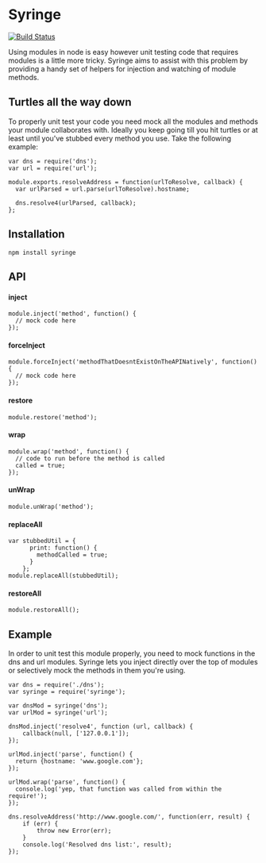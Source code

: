 
Syringe
=======

[![Build Status](https://secure.travis-ci.org/easternbloc/Syringe.png)](http://travis-ci.org/easternbloc/Syringe)

Using modules in node is easy however unit testing code that requires modules is a little more tricky.  Syringe aims to assist with this problem by providing a handy set of helpers for injection and watching of module methods.

## Turtles all the way down
To properly unit test your code you need mock all the modules and methods your module collaborates with.  Ideally you keep going till you hit turtles or at least until you've stubbed every method you use. Take the following example:

	var dns = require('dns');
	var url = require('url');

	module.exports.resolveAddress = function(urlToResolve, callback) {
	  var urlParsed = url.parse(urlToResolve).hostname;

	  dns.resolve4(urlParsed, callback);
	};

## Installation

	npm install syringe

## API
#### inject
	module.inject('method', function() {
	  // mock code here
	});
#### forceInject
	module.forceInject('methodThatDoesntExistOnTheAPINatively', function() {
	  // mock code here
	});
#### restore
	module.restore('method');
#### wrap
	module.wrap('method', function() {
	  // code to run before the method is called
	  called = true;
	});
#### unWrap
	module.unWrap('method');
#### replaceAll
	var stubbedUtil = {
	      print: function() {
	        methodCalled = true;
	      }
	    };
	module.replaceAll(stubbedUtil);
#### restoreAll
	module.restoreAll();

## Example

In order to unit test this module properly, you need to mock functions in the dns and url modules.  Syringe lets you inject directly over the top of modules or selectively mock the methods in them you're using.

	var dns = require('./dns');
	var syringe = require('syringe');
	
	var dnsMod = syringe('dns');
	var urlMod = syringe('url');

	dnsMod.inject('resolve4', function (url, callback) {
		callback(null, ['127.0.0.1']);
	});

	urlMod.inject('parse', function() {
	  return {hostname: 'www.google.com'};
	});

	urlMod.wrap('parse', function() {
	  console.log('yep, that function was called from within the require!');
	});

	dns.resolveAddress('http://www.google.com/', function(err, result) {
		if (err) {
			throw new Error(err);
		}
		console.log('Resolved dns list:', result);
	});
